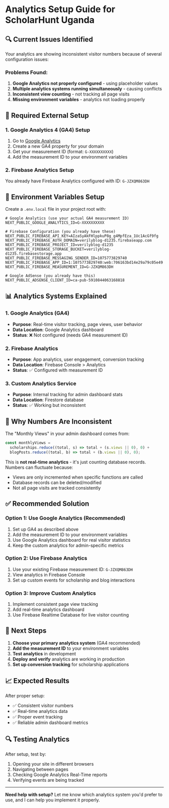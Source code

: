 # Analytics Setup Guide for ScholarHunt Uganda

## 🔍 Current Issues Identified

Your analytics are showing inconsistent visitor numbers because of several configuration issues:

### Problems Found:
1. **Google Analytics not properly configured** - using placeholder values
2. **Multiple analytics systems running simultaneously** - causing conflicts
3. **Inconsistent view counting** - not tracking all page visits
4. **Missing environment variables** - analytics not loading properly

## 🚀 Required External Setup

### 1. Google Analytics 4 (GA4) Setup
1. Go to [Google Analytics](https://analytics.google.com/)
2. Create a new GA4 property for your domain
3. Get your measurement ID (format: `G-XXXXXXXXXX`)
4. Add the measurement ID to your environment variables

### 2. Firebase Analytics Setup
You already have Firebase Analytics configured with ID: `G-JZXQM863DH`

## 🔧 Environment Variables Setup

Create a `.env.local` file in your project root with:

```env
# Google Analytics (use your actual GA4 measurement ID)
NEXT_PUBLIC_GOOGLE_ANALYTICS_ID=G-XXXXXXXXXX

# Firebase Configuration (you already have these)
NEXT_PUBLIC_FIREBASE_API_KEY=AIzaSyAkFHlppkuP8g_g4MpfEza_1Uc1AcGf9fg
NEXT_PUBLIC_FIREBASE_AUTH_DOMAIN=verilyblog-d1235.firebaseapp.com
NEXT_PUBLIC_FIREBASE_PROJECT_ID=verilyblog-d1235
NEXT_PUBLIC_FIREBASE_STORAGE_BUCKET=verilyblog-d1235.firebasestorage.app
NEXT_PUBLIC_FIREBASE_MESSAGING_SENDER_ID=1075773829740
NEXT_PUBLIC_FIREBASE_APP_ID=1:1075773829740:web:706163bd14e29a79c05e49
NEXT_PUBLIC_FIREBASE_MEASUREMENT_ID=G-JZXQM863DH

# Google AdSense (you already have this)
NEXT_PUBLIC_ADSENSE_CLIENT_ID=ca-pub-5910844063168818
```

## 📊 Analytics Systems Explained

### 1. Google Analytics (GA4)
- **Purpose**: Real-time visitor tracking, page views, user behavior
- **Data Location**: Google Analytics dashboard
- **Status**: ❌ Not configured (needs GA4 measurement ID)

### 2. Firebase Analytics
- **Purpose**: App analytics, user engagement, conversion tracking
- **Data Location**: Firebase Console > Analytics
- **Status**: ✅ Configured with measurement ID

### 3. Custom Analytics Service
- **Purpose**: Internal tracking for admin dashboard stats
- **Data Location**: Firestore database
- **Status**: ✅ Working but inconsistent

## 🔄 Why Numbers Are Inconsistent

The "Monthly Views" in your admin dashboard comes from:
```typescript
const monthlyViews = 
  scholarships.reduce((total, s) => total + (s.views || 0), 0) +
  blogPosts.reduce((total, b) => total + (b.views || 0), 0);
```

This is **not real-time analytics** - it's just counting database records. Numbers can fluctuate because:
- Views are only incremented when specific functions are called
- Database records can be deleted/modified
- Not all page visits are tracked consistently

## ✅ Recommended Solution

### Option 1: Use Google Analytics (Recommended)
1. Set up GA4 as described above
2. Add the measurement ID to your environment variables
3. Use Google Analytics dashboard for real visitor statistics
4. Keep the custom analytics for admin-specific metrics

### Option 2: Use Firebase Analytics
1. Use your existing Firebase measurement ID: `G-JZXQM863DH`
2. View analytics in Firebase Console
3. Set up custom events for scholarship and blog interactions

### Option 3: Improve Custom Analytics
1. Implement consistent page view tracking
2. Add real-time analytics dashboard
3. Use Firebase Realtime Database for live visitor counting

## 🎯 Next Steps

1. **Choose your primary analytics system** (GA4 recommended)
2. **Add the measurement ID** to your environment variables
3. **Test analytics** in development
4. **Deploy and verify** analytics are working in production
5. **Set up conversion tracking** for scholarship applications

## 📈 Expected Results

After proper setup:
- ✅ Consistent visitor numbers
- ✅ Real-time analytics data
- ✅ Proper event tracking
- ✅ Reliable admin dashboard metrics

## 🔍 Testing Analytics

After setup, test by:
1. Opening your site in different browsers
2. Navigating between pages
3. Checking Google Analytics Real-Time reports
4. Verifying events are being tracked

---

**Need help with setup?** Let me know which analytics system you'd prefer to use, and I can help you implement it properly. 